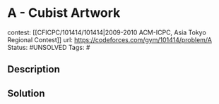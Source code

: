 # A - Cubist Artwork

contest: [[CFICPC/101414/101414|2009-2010 ACM-ICPC, Asia Tokyo Regional Contest]]
url: https://codeforces.com/gym/101414/problem/A
Status: #UNSOLVED
Tags: #

## Description

## Solution

